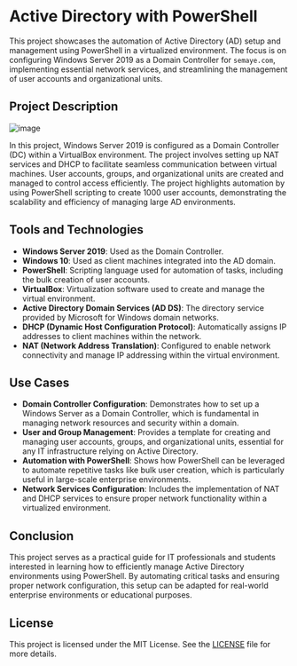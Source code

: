 # Active Directory with PowerShell

This project showcases the automation of Active Directory (AD) setup and management using PowerShell in a virtualized environment. The focus is on configuring Windows Server 2019 as a Domain Controller for `semaye.com`, implementing essential network services, and streamlining the management of user accounts and organizational units.

## Project Description


![image](https://github.com/user-attachments/assets/36a3ce56-f774-470d-8ef2-048abaa6414e)


In this project, Windows Server 2019 is configured as a Domain Controller (DC) within a VirtualBox environment. The project involves setting up NAT services and DHCP to facilitate seamless communication between virtual machines. User accounts, groups, and organizational units are created and managed to control access efficiently. The project highlights automation by using PowerShell scripting to create 1000 user accounts, demonstrating the scalability and efficiency of managing large AD environments.

## Tools and Technologies

- **Windows Server 2019**: Used as the Domain Controller.
- **Windows 10**: Used as client machines integrated into the AD domain.
- **PowerShell**: Scripting language used for automation of tasks, including the bulk creation of user accounts.
- **VirtualBox**: Virtualization software used to create and manage the virtual environment.
- **Active Directory Domain Services (AD DS)**: The directory service provided by Microsoft for Windows domain networks.
- **DHCP (Dynamic Host Configuration Protocol)**: Automatically assigns IP addresses to client machines within the network.
- **NAT (Network Address Translation)**: Configured to enable network connectivity and manage IP addressing within the virtual environment.

## Use Cases

- **Domain Controller Configuration**: Demonstrates how to set up a Windows Server as a Domain Controller, which is fundamental in managing network resources and security within a domain.
- **User and Group Management**: Provides a template for creating and managing user accounts, groups, and organizational units, essential for any IT infrastructure relying on Active Directory.
- **Automation with PowerShell**: Shows how PowerShell can be leveraged to automate repetitive tasks like bulk user creation, which is particularly useful in large-scale enterprise environments.
- **Network Services Configuration**: Includes the implementation of NAT and DHCP services to ensure proper network functionality within a virtualized environment.

## Conclusion

This project serves as a practical guide for IT professionals and students interested in learning how to efficiently manage Active Directory environments using PowerShell. By automating critical tasks and ensuring proper network configuration, this setup can be adapted for real-world enterprise environments or educational purposes.

## License

This project is licensed under the MIT License. See the [LICENSE](LICENSE) file for more details.
